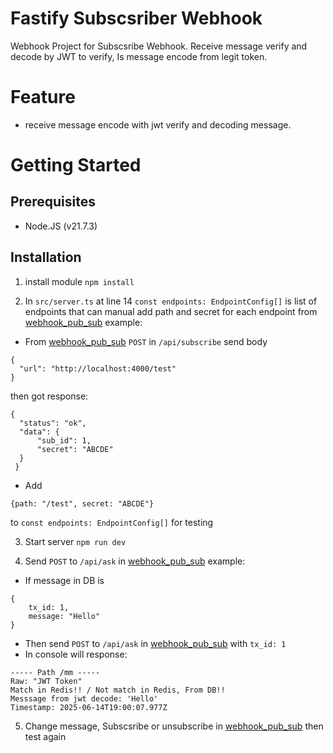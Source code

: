 # Fastify Subscsriber Webhook
Webhook Project for Subscsribe Webhook. Receive message verify and decode by JWT to verify, Is message encode from legit token.

# Feature
 - receive message encode with jwt verify and decoding message.

# Getting Started
## Prerequisites
 - Node.JS (v21.7.3)

## Installation
 1. install module
 `npm install`

 2. In `src/server.ts` at line 14 `const endpoints: EndpointConfig[]` is list of endpoints that can manual add path and secret for each endpoint from [webhook_pub_sub](/)
 example:
  - From [webhook_pub_sub](/) `POST` in `/api/subscribe` send body
  ```
  {
    "url": "http://localhost:4000/test"
  }
  ```
  then got response:
  ```
  {
    "status": "ok",
    "data": {
        "sub_id": 1,
        "secret": "ABCDE"
    }
   }
  ```
   - Add
   ```
   {path: "/test", secret: "ABCDE"}
   ```
   to `const endpoints: EndpointConfig[]` for testing
   
  3. Start server
  `npm run dev`

  4. Send `POST` to `/api/ask` in [webhook_pub_sub](/)
  example:
  - If message in DB is
  ```
  {
      tx_id: 1,
      message: "Hello"
  }
  ```
  - Then send `POST` to `/api/ask` in [webhook_pub_sub](/) with `tx_id: 1`
  - In console will response:
  ```
  ----- Path /mm -----
  Raw: "JWT Token"
  Match in Redis!! / Not match in Redis, From DB!!
  Messsage from jwt decode: 'Hello'
  Timestamp: 2025-06-14T19:00:07.977Z
  ```
  5. Change message, Subscsribe or unsubscribe in [webhook_pub_sub](/) then test again